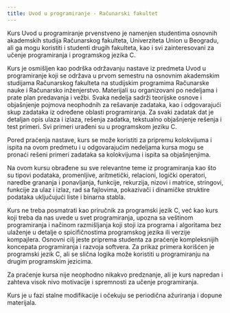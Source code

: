 ```yaml
---
title: Uvod u programiranje - Računarski fakultet
---
```


Kurs Uvod u programiranje prvenstveno je namenjen studentima osnovnih akademskih studija Računarskog fakulteta, Univerziteta Union u Beogradu, ali ga mogu koristiti i studenti drugih fakulteta, kao i svi zainteresovani za učenje programiranja i programskog jezika C. 

Kurs je osmišljen kao podrška održavanju nastave iz predmeta Uvod u programiranje koji se održava u prvom semestru na osnovnim akademskim studijama Računarskog fakulteta na studijskim programima Računarske nauke i Računarsko inženjerstvo. Materijali su organizovani po nedeljama i prate plan predavanja i vežbi. Svaka nedelja sadrži teorijske osnove i objašnjenje pojmova neophodnih za rešavanje zadataka, kao i odgovarajući skup zadataka iz određene oblasti programiranja. Za svaki zadatak dat je detaljan opis ulaza i izlaza, rešenja zadatka, tekstualno objašnjenje rešenja i test primeri. Svi primeri urađeni su u programskom jeziku C. 

Pored praćenja nastave, kurs se može koristiti za pripremu kolokvijuma i ispita na ovom predmetu i u odgovarajućim nedeljama kursa mogu se pronaći rešeni primeri zadataka sa kolokvijuma i ispita sa objašnjenjima.    

Na ovom kursu obrađene su sve relevantne teme iz programiranja kao što su tipovi podataka, promenljive, aritmetički, relacioni, logički  operatori, naredbe grananja i ponavljanja, funkcije, rekurzija, nizovi i matrice, stringovi, funkcije za ulaz i izlaz, rad sa fajlovima, pokazivači i dinamičke struktire podataka uključujući liste i binarna stabla. 

Kurs ne treba posmatrati kao priručnik za programski jezik C, već kao kurs koji treba da nas uvede u svet programiranja, upozna sa veštinom programiranja i načinom razmišljanja koji stoji iza programa i algoritama bez ulaženje u detalje o spicifičnostima programskog jezika ili verzije kompajlera. Osnovni cilj jeste priprema studenta za praćenje kompleksnijih koncepata programiranja i razvoja softvera. Za prikaz primera korišćen je programski jezik C, ali se slična logika može koristiti u programiranju na drugim programskim jezicima.  

Za praćenje kursa nije neophodno nikakvo predznanje, ali je kurs napredan i zahteva visok nivo motivacije i spremnosti za učenje programiranja. 

Kurs je u fazi stalne modifikacije i očekuju se periodična ažuriranja i dopune materijala. 


